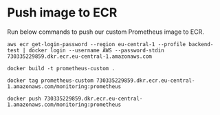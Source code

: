 # Push image to ECR
Run below commands to push our custom Prometheus image to ECR.
```
aws ecr get-login-password --region eu-central-1 --profile backend-test | docker login --username AWS --password-stdin 730335229859.dkr.ecr.eu-central-1.amazonaws.com
```

```
docker build -t prometheus-custom .
```

```
docker tag prometheus-custom 730335229859.dkr.ecr.eu-central-1.amazonaws.com/monitoring:prometheus
```

```
docker push 730335229859.dkr.ecr.eu-central-1.amazonaws.com/monitoring:prometheus
```